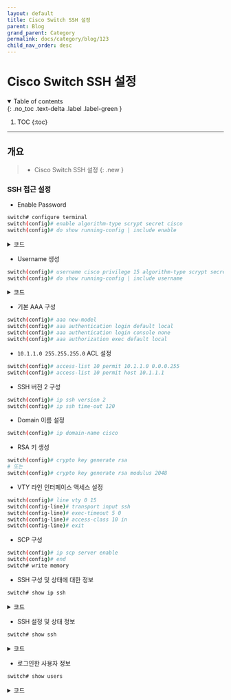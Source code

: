 ```yaml
---
layout: default
title: Cisco Switch SSH 설정
parent: Blog
grand_parent: Category
permalink: docs/category/blog/123
child_nav_order: desc
---
```


# Cisco Switch SSH 설정

<details open markdown="block">
  <summary>
    Table of contents
  </summary>
  {: .no_toc .text-delta .label .label-green }
  
1. TOC
{:toc}

</details>

---

## 개요

> - Cisco Switch SSH 설정
{: .new }

### SSH 접근 설정

- Enable Password

```bash
switch# configure terminal
switch(config)# enable algorithm-type scrypt secret cisco
switch(config)# do show running-config | include enable
```

<details markdown="block">
  <summary>
    코드
  </summary>
  {: .text-delta .label .label-green }
  
```bash
enable secret 9 $9$MK.hUo10dZ//0Y$63eq6rKJ/3K2DgFRQTIpbzVduZ/Jr813OWhO/5j3yG6
```

</details>

- Username 생성

```bash
switch(config)# username cisco privilege 15 algorithm-type scrypt secret cisco
switch(config)# do show running-config | include username
```

<details markdown="block">
  <summary>
    코드
  </summary>
  {: .text-delta .label .label-green }
  
```bash
username cisco privilege 15 secret 9 $9$rnEll/AtEUx/k5$NRf6xUYo9EOOL8d4PWF.AZV.aX4Giba6jPv7deW.hzA
```

</details>

- 기본 AAA 구성

```bash
switch(config)# aaa new-model
switch(config)# aaa authentication login default local
switch(config)# aaa authentication login console none
switch(config)# aaa authorization exec default local
```

- `10.1.1.0 255.255.255.0` ACL 설정

```bash
switch(config)# access-list 10 permit 10.1.1.0 0.0.0.255
switch(config)# access-list 10 permit host 10.1.1.1
```

- SSH 버전 2 구성

```bash
switch(config)# ip ssh version 2
switch(config)# ip ssh time-out 120
```

- Domain 이름 설정

```bash
switch(config)# ip domain-name cisco
```

- RSA 키 생성

```bash
switch(config)# crypto key generate rsa
# 또는
switch(config)# crypto key generate rsa modulus 2048 
```

- VTY 라인 인터페이스 액세스 설정

```bash
switch(config)# line vty 0 15
switch(config-line)# transport input ssh
switch(config-line)# exec-timeout 5 0
switch(config-line)# access-class 10 in
switch(config-line)# exit
```

- SCP 구성

```bash
switch(config)# ip scp server enable
switch(config)# end
switch# write memory
```

- SSH 구성 및 상태에 대한 정보

```bash
switch# show ip ssh
```

<details markdown="block">
  <summary>
    코드
  </summary>
  {: .text-delta .label .label-green }
  
```bash
SSH Enabled - version 2.0
Authentication methods:publickey,keyboard-interactive,password
Encryption Algorithms:aes128-ctr,aes192-ctr,aes256-ctr,aes128-cbc,3des-cbc,aes192-cbc,aes256-cbc
MAC Algorithms:hmac-sha1,hmac-sha1-96
Authentication timeout: 120 secs; Authentication retries: 3
Minimum expected Diffie Hellman key size : 1024 bits
IOS Keys in SECSH format(ssh-rsa, base64 encoded):
ssh-rsa AAAAB3NzaC1yc2EAAAADAQABAAAAgQC48RiW3BUP6/Qevsx+LHI5gyn9E1VG14xeP7w8Ecnv
irXvme6rlKOpLa7ei8AkmzEQntFC0qRQzLzDIN8wQXQ2CcL0kg0HYtuB4Dux0UCal5YJpP1rrEffgzaO
ucQfE5ym9mgfGYVRt11mB1aA5fQQDPqOUJO4F4QmDt4wjp5bVQ==
```

</details>

- SSH 설정 및 상태 정보

```bash
switch# show ssh
```

<details markdown="block">
  <summary>
    코드
  </summary>
  {: .text-delta .label .label-green }
  
```bash
Connection Version Mode Encryption  Hmac         State                 Username
1          2.0     IN   aes128-ctr  hmac-sha1    Session started       cisco
1          2.0     OUT  aes128-ctr  hmac-sha1    Session started       cisco
%No SSHv1 server connections running.
```

</details>

- 로그인한 사용자 정보

```bash
switch# show users
```

<details markdown="block">
  <summary>
    코드
  </summary>
  {: .text-delta .label .label-green }
  
```bash
    Line       User       Host(s)              Idle       Location
   0 con 0                idle                 00:06:50   
*  2 vty 1     mailplug   idle                 00:00:00 10.1.1.1

  Interface    User               Mode         Idle     Peer Address

```

</details>

